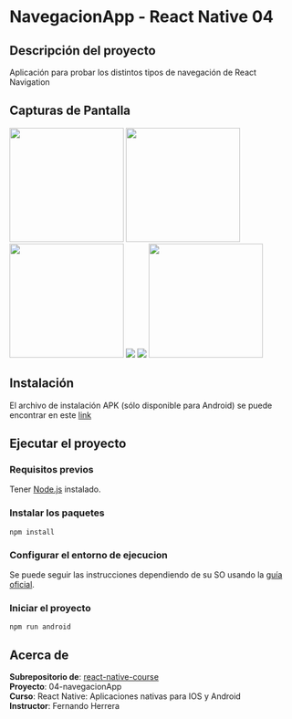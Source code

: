 # NavegacionApp - React Native 04

## Descripción del proyecto

Aplicación para probar los distintos tipos de navegación de React Navigation

## Capturas de Pantalla

<img src="https://user-images.githubusercontent.com/89869980/212590759-fc9623e7-f8b5-4a08-8d38-4c1104d70fca.jpg" width="200"/>

<img src="https://user-images.githubusercontent.com/89869980/212590788-9940e013-44eb-48aa-8c29-aef786409dbd.jpg" width="200"/>

<img src="https://user-images.githubusercontent.com/89869980/212590878-9f5efcfb-11fa-4bac-a98c-624cd5d26bbc.jpg" width="200"/>

<img src="https://user-images.githubusercontent.com/89869980/212590900-e6785cd8-7b9f-41d3-9310-f7581b63ff08.jpg" />

<img src="https://user-images.githubusercontent.com/89869980/212590933-2417eefb-0809-4059-8b32-6cb4b89007f8.jpg" />

<img src="https://user-images.githubusercontent.com/89869980/212590956-db3124b3-a674-48fd-b6ed-dff36b46e0e1.jpg" width="200"/>

## Instalación

El archivo de instalación APK (sólo disponible para Android) se puede encontrar en este [link](https://github.com/andresMataX/navegacionApp/releases/tag/v1.0.0)

## Ejecutar el proyecto

### Requisitos previos

Tener [Node.js](https://nodejs.org/es/download/) instalado.

### Instalar los paquetes

```
npm install
```

### Configurar el entorno de ejecucion

Se puede seguir las instrucciones dependiendo de su SO usando la [guía oficial](https://reactnative.dev/docs/environment-setup).

### Iniciar el proyecto

```
npm run android
```

## Acerca de

**Subrepositorio de**: [react-native-course](https://github.com/andresMataX/react-native-course)
<br>
**Proyecto**: 04-navegacionApp
<br>
**Curso**: React Native: Aplicaciones nativas para IOS y Android
<br>
**Instructor**: Fernando Herrera
